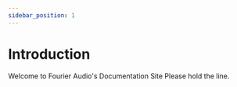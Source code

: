 ```yaml
---
sidebar_position: 1
---
```


# Introduction

Welcome to Fourier Audio's Documentation Site
Please hold the line.

